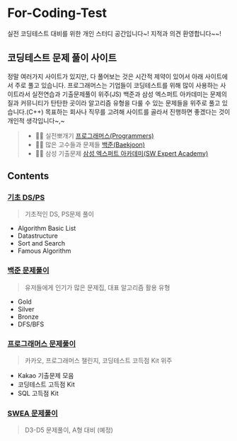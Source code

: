 # For-Coding-Test
 실전 코딩테스트 대비를 위한 개인 스터디 공간입니다~! 지적과 의견 환영합니다~~!

## 코딩테스트 문제 풀이 사이트
정말 여러가지 사이트가 있지만, 다 풀어보는 것은 시간적 제약이 있어서 아래 사이트에서 주로 풀고 있습니다. 프로그래머스는 기업들이 코딩테스트를 위해 많이 사용하는 사이트라서 실전연습과 기출문제풀이 위주(JS) 백준과 삼성 엑스퍼트 아카데미는 문제의 질과 커뮤니티가 탄탄한 곳이라 알고리즘 유형을 다룰 수 있는 문제들을 위주로 풀고 있습니다.(C++) 목표하는 회사나 직무를 고려해 사이트를 골라서 진행하면 좋겠다는 것이 개인적 생각입니다~,~
>   - 👊🏻 실전뽀개기 [프로그래머스(Programmers)](https://programmers.co.kr/)
>   - 🙏🏻 많은 고수들과 문제들 [백준(Baekjoon)](https://www.acmicpc.net/)
>   - ✍🏻 삼성 기출문제 [삼성 엑스퍼트 아카데미(SW Expert Academy)](https://swexpertacademy.com/main/main.do)
## Contents
### [기초 DS/PS](https://github.com/ss-won/For-Coding-Test/blob/master/Basic/basic.md)
> 기초적인 DS, PS문제 풀이
- Algorithm Basic List
- Datastructure
- Sort and Search
- Famous Algorithm

### [백준 문제풀이](https://github.com/ss-won/For-Coding-Test/blob/master/Baekjoon/baekjoon.md)  
> 유저들에게 인기가 많은 문제집, 대표 알고리즘 활용 유형
- Gold
- Silver
- Bronze
- DFS/BFS

### [프로그래머스 문제풀이](https://github.com/ss-won/For-Coding-Test/blob/master/Programmers/programmers.md)  
> 카카오, 프로그래머스 챌린지, 코딩테스트 코득점 Kit 위주
- Kakao 기출문제 모음
- 코딩테스트 고득점 Kit
- SQL 고득점 Kit

### [SWEA 문제풀이]()
> D3-D5 문제풀이, A형 대비 (예정)


